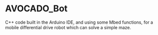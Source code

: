 # AVOCADO_Bot
C++ code built in the Arduino IDE, and using some Mbed functions, for a mobile differential drive robot which can solve a simple maze.
